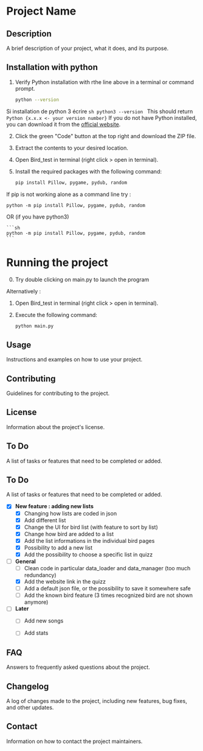 # Project Name

## Description
A brief description of your project, what it does, and its purpose.

## Installation with python

1. Verify Python installation with rthe line above in a terminal or command prompt.
    ```sh
    python --version
    ```
Si installation de python 3 écrire
    ```sh
    python3 --version
    ```
This should return 
    ```
    Python {x.x.x <- your version number}
    ```
If you do not have Python installed, you can download it from the [official website](https://www.python.org/downloads/).

2. Click the green "Code" button at the top right and download the ZIP file.

3. Extract the contents to your desired location.

4. Open Bird_test in terminal (right click > open in terminal).

5. Install the required packages with the following command:
    ```sh
    pip install Pillow, pygame, pydub, random
    ```
If pip is not working alone as a command line try :


    python -m pip install Pillow, pygame, pydub, random

OR (if you have python3)

    ```sh
    python -m pip install Pillow, pygame, pydub, random
    ```

# Running the project

0. Try double clicking on main.py to launch the program

Alternatively : 

1. Open Bird_test in terminal (right click > open in terminal).

2. Execute the following command:
    ```sh
    python main.py
    ```

## Usage
Instructions and examples on how to use your project.

## Contributing
Guidelines for contributing to the project.

## License
Information about the project's license.

## To Do
A list of tasks or features that need to be completed or added.

## To Do
A list of tasks or features that need to be completed or added.

- [x] **New feature : adding new lists**
    - [x] Changing how lists are coded in json
    - [x] Add different list
    - [x] Change the UI for bird list (with feature to sort by list)
    - [x] Change how bird are added to a list
    - [x] Add the list informations in the individual bird pages
    - [x] Possibility to add a new list
    - [x] Add the possibility to choose a specific list in quizz

- [ ] **General**
    - [ ] Clean code in particular data_loader and data_manager (too much redundancy)
    - [x] Add the website link in the quizz
    - [ ] Add a default json file, or the possibility to save it somewhere safe
    - [ ] Add the known bird feature (3 times recognized bird are not shown anymore)

- [ ] **Later**
    - [ ] Add new songs
    - [ ] Add stats


## FAQ
Answers to frequently asked questions about the project.

## Changelog
A log of changes made to the project, including new features, bug fixes, and other updates.

## Contact
Information on how to contact the project maintainers.
